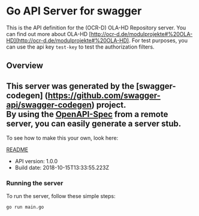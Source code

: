 # Go API Server for swagger

This is the API definition for the (OCR-D) OLA-HD Repository server. You can find out more about OLA-HD [http://ocr-d.de/modulprojekte#%20OLA-HD](http://ocr-d.de/modulprojekte#%20OLA-HD). For test purposes, you can use the api key `test-key` to test the authorization     filters.

## Overview
This server was generated by the [swagger-codegen]
(https://github.com/swagger-api/swagger-codegen) project.  
By using the [OpenAPI-Spec](https://github.com/OAI/OpenAPI-Specification) from a remote server, you can easily generate a server stub.  
-

To see how to make this your own, look here:

[README](https://github.com/swagger-api/swagger-codegen/blob/master/README.md)

- API version: 1.0.0
- Build date: 2018-10-15T13:33:55.223Z


### Running the server
To run the server, follow these simple steps:

```
go run main.go
```

